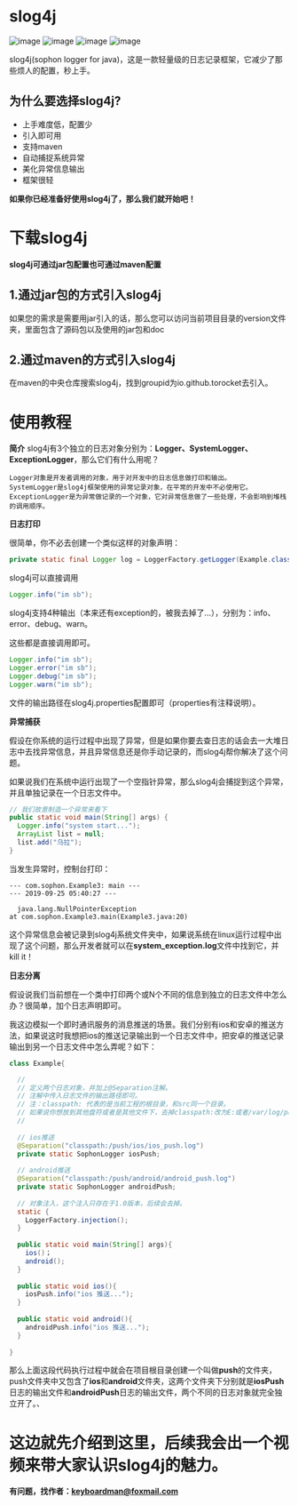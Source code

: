 # slog4j

![image](https://github.com/torocket/slog4j/blob/master/label/java.svg)
![image](https://github.com/torocket/slog4j/blob/master/label/codesize.svg)
![image](https://github.com/torocket/slog4j/blob/master/label/codeline.svg)
![image](https://github.com/torocket/slog4j/blob/master/label/version.svg)

slog4j(sophon logger for java)，这是一款轻量级的日志记录框架，它减少了那些烦人的配置，秒上手。

## 为什么要选择slog4j?

- 上手难度低，配置少
- 引入即可用
- 支持maven
- 自动捕捉系统异常
- 美化异常信息输出
- 框架很轻

**如果你已经准备好使用slog4j了，那么我们就开始吧！**

# 下载slog4j

**slog4j可通过jar包配置也可通过maven配置**

## 1.通过jar包的方式引入slog4j

如果您的需求是需要用jar引入的话，那么您可以访问当前项目目录的version文件夹，里面包含了源码包以及使用的jar包和doc

## 2.通过maven的方式引入slog4j

在maven的中央仓库搜索slog4j，找到groupid为io.github.torocket去引入。

# 使用教程

**简介**
slog4j有3个独立的日志对象分别为：**Logger、SystemLogger、ExceptionLogger**，那么它们有什么用呢？

    Logger对象是开发者调用的对象，用于对开发中的日志信息做打印和输出。
    SystemLogger是slog4j框架使用的异常记录对象，在平常的开发中不必使用它。
    ExceptionLogger是为异常做记录的一个对象，它对异常信息做了一些处理，不会影响到堆栈的调用顺序。
    
**日志打印**

很简单，你不必去创建一个类似这样的对象声明：
```java
private static final Logger log = LoggerFactory.getLogger(Example.class);
```
slog4j可以直接调用
```java
Logger.info("im sb");
```

slog4j支持4种输出（本来还有exception的，被我去掉了...），分别为：info、error、debug、warn。

这些都是直接调用即可。
```java
Logger.info("im sb");
Logger.error("im sb");
Logger.debug("im sb");
Logger.warn("im sb");
```
文件的输出路径在slog4j.properties配置即可（properties有注释说明）。

**异常捕获**

假设在你系统的运行过程中出现了异常，但是如果你要去查日志的话会去一大堆日志中去找异常信息，并且异常信息还是你手动记录的，而slog4j帮你解决了这个问题。

如果说我们在系统中运行出现了一个空指针异常，那么slog4j会捕捉到这个异常，并且单独记录在一个日志文件中。

```java
// 我们故意制造一个异常来看下
public static void main(String[] args) {
  Logger.info("system start...");
  ArrayList list = null;
  list.add("乌拉");
}
```

当发生异常时，控制台打印：

```
--- com.sophon.Example3: main ---
--- 2019-09-25 05:40:27 ---
  
  java.lang.NullPointerException
at com.sophon.Example3.main(Example3.java:20)
```
这个异常信息会被记录到slog4j系统文件夹中，如果说系统在linux运行过程中出现了这个问题，那么开发者就可以在**system_exception.log**文件中找到它，并kill it！

**日志分离**

假设说我们当前想在一个类中打印两个或N个不同的信息到独立的日志文件中怎么办？很简单，加个日志声明即可。

我这边模拟一个即时通讯服务的消息推送的场景。我们分别有ios和安卓的推送方法，如果说这时我想把ios的推送记录输出到一个日志文件中，把安卓的推送记录输出到另一个日志文件中怎么弄呢？如下：

```java
class Example{

  //
  // 定义两个日志对象，并加上@Separation注解。
  // 注解中传入日志文件的输出路径即可。
  // 注：classpath: 代表的是当前工程的根目录，和src同一个目录。
  // 如果说你想放到其他盘符或者是其他文件下，去掉classpath:改为E:或者/var/log/push..即可
  //
  
  // ios推送
  @Separation("classpath:/push/ios/ios_push.log")
  private static SophonLogger iosPush;
  
  // android推送
  @Separation("classpath:/push/android/android_push.log")
  private static SophonLogger androidPush;
  
  // 对象注入，这个注入只存在于1.0版本，后续会去掉。
  static {
    LoggerFactory.injection();
  }
  
  public static void main(String[] args){
    ios()；
    android();
  }
  
  public static void ios(){
    iosPush.info("ios 推送...");
  }
  
  public static void android(){
    androidPush.info("ios 推送...");
  }
  
}
```

那么上面这段代码执行过程中就会在项目根目录创建一个叫做**push**的文件夹，push文件夹中又包含了**ios**和**android**文件夹，这两个文件夹下分别就是**iosPush**日志的输出文件和**androidPush**日志的输出文件，两个不同的日志对象就完全独立开了。、

# 这边就先介绍到这里，后续我会出一个视频来带大家认识slog4j的魅力。

**有问题，找作者：keyboardman@foxmail.com**

